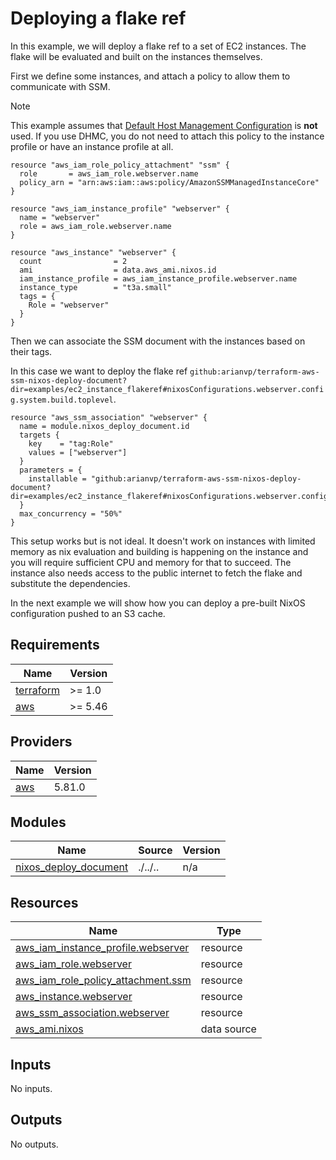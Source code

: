 # Deploying a flake ref

In this example, we will deploy a flake ref to a set of EC2 instances. The flake will be evaluated and built on the instances themselves.

First we define some instances, and attach a policy to allow them to communicate with SSM.

> [!NOTE]
> This example assumes that [Default Host Management Configuration](https://docs.aws.amazon.com/systems-manager/latest/userguide/fleet-manager-default-host-management-configuration.html) is **not** used.  If you use DHMC, you do not need to attach this policy to the instance profile or have an instance profile at all.


```hcl
resource "aws_iam_role_policy_attachment" "ssm" {
  role       = aws_iam_role.webserver.name
  policy_arn = "arn:aws:iam::aws:policy/AmazonSSMManagedInstanceCore"
}

resource "aws_iam_instance_profile" "webserver" {
  name = "webserver"
  role = aws_iam_role.webserver.name
}

resource "aws_instance" "webserver" {
  count                = 2
  ami                  = data.aws_ami.nixos.id
  iam_instance_profile = aws_iam_instance_profile.webserver.name
  instance_type        = "t3a.small"
  tags = {
    Role = "webserver"
  }
}
```

Then we can associate the SSM document with the instances based
on their tags.

In this case we want to deploy the flake ref `github:arianvp/terraform-aws-ssm-nixos-deploy-document?dir=examples/ec2_instance_flakeref#nixosConfigurations.webserver.config.system.build.toplevel`.


```hcl
resource "aws_ssm_association" "webserver" {
  name = module.nixos_deploy_document.id
  targets {
    key    = "tag:Role"
    values = ["webserver"]
  }
  parameters = {
    installable = "github:arianvp/terraform-aws-ssm-nixos-deploy-document?dir=examples/ec2_instance_flakeref#nixosConfigurations.webserver.config.system.build.toplevel"
  }
  max_concurrency = "50%"
}
```

This setup works but is not ideal. It doesn't work on instances with limited memory as nix evaluation and building is happening
on the instance and you will require sufficient CPU and memory for that to succeed. The instance also needs access to the public internet to fetch the flake and substitute the dependencies.

In the next example we will show how you can deploy a pre-built NixOS configuration pushed to an S3 cache.

<!-- BEGIN_TF_DOCS -->
## Requirements

| Name | Version |
|------|---------|
| <a name="requirement_terraform"></a> [terraform](#requirement\_terraform) | >= 1.0 |
| <a name="requirement_aws"></a> [aws](#requirement\_aws) | >= 5.46 |

## Providers

| Name | Version |
|------|---------|
| <a name="provider_aws"></a> [aws](#provider\_aws) | 5.81.0 |

## Modules

| Name | Source | Version |
|------|--------|---------|
| <a name="module_nixos_deploy_document"></a> [nixos\_deploy\_document](#module\_nixos\_deploy\_document) | ./../.. | n/a |

## Resources

| Name | Type |
|------|------|
| [aws_iam_instance_profile.webserver](https://registry.terraform.io/providers/hashicorp/aws/latest/docs/resources/iam_instance_profile) | resource |
| [aws_iam_role.webserver](https://registry.terraform.io/providers/hashicorp/aws/latest/docs/resources/iam_role) | resource |
| [aws_iam_role_policy_attachment.ssm](https://registry.terraform.io/providers/hashicorp/aws/latest/docs/resources/iam_role_policy_attachment) | resource |
| [aws_instance.webserver](https://registry.terraform.io/providers/hashicorp/aws/latest/docs/resources/instance) | resource |
| [aws_ssm_association.webserver](https://registry.terraform.io/providers/hashicorp/aws/latest/docs/resources/ssm_association) | resource |
| [aws_ami.nixos](https://registry.terraform.io/providers/hashicorp/aws/latest/docs/data-sources/ami) | data source |

## Inputs

No inputs.

## Outputs

No outputs.
<!-- END_TF_DOCS -->
